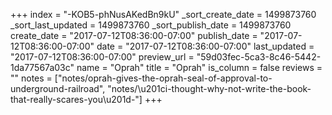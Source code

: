 +++
index = "-KOB5-phNusAKedBn9kU"
_sort_create_date = 1499873760
_sort_last_updated = 1499873760
_sort_publish_date = 1499873760
create_date = "2017-07-12T08:36:00-07:00"
publish_date = "2017-07-12T08:36:00-07:00"
date = "2017-07-12T08:36:00-07:00"
last_updated = "2017-07-12T08:36:00-07:00"
preview_url = "59d03fec-5ca3-8c46-5442-1da77567a03c"
name = "Oprah"
title = "Oprah"
is_column = false
reviews = ""
notes = ["notes/oprah-gives-the-oprah-seal-of-approval-to-underground-railroad", "notes/\u201ci-thought-why-not-write-the-book-that-really-scares-you\u201d-"]
+++

